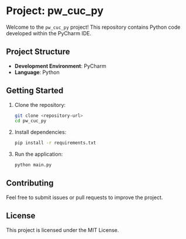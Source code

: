 # Project: pw_cuc_py

Welcome to the `pw_cuc_py` project! This repository contains Python code developed within the PyCharm IDE.

## Project Structure

- **Development Environment**: PyCharm
- **Language**: Python

## Getting Started

1. Clone the repository:
    ```bash
    git clone <repository-url>
    cd pw_cuc_py
    ```

2. Install dependencies:
    ```bash
    pip install -r requirements.txt
    ```

3. Run the application:
    ```bash
    python main.py
    ```

## Contributing

Feel free to submit issues or pull requests to improve the project.

## License

This project is licensed under the MIT License.
